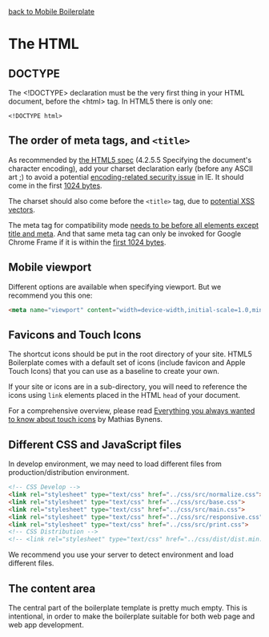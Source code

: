 [back to Mobile Boilerplate](https://github.com/inkless/mobile-boilerplate#documentation) 

# The HTML

## DOCTYPE
The &lt;!DOCTYPE> declaration must be the very first thing in your HTML document, before the &lt;html> tag.
In HTML5 there is only one:

    <!DOCTYPE html>

## The order of meta tags, and `<title>`

As recommended by [the HTML5
spec](http://www.whatwg.org/specs/web-apps/current-work/complete/semantics.html#charset)
(4.2.5.5 Specifying the document's character encoding), add your charset
declaration early (before any ASCII art ;) to avoid a potential
[encoding-related security
issue](http://code.google.com/p/doctype/wiki/ArticleUtf7) in IE. It should come
in the first [1024
bytes](http://www.whatwg.org/specs/web-apps/current-work/multipage/semantics.html#charset).

The charset should also come before the `<title>` tag, due to [potential XSS
vectors](http://code.google.com/p/doctype-mirror/wiki/ArticleUtf7).

The meta tag for compatibility mode [needs to be before all elements except
title and meta](http://h5bp.com/f "Defining Document Compatibility - MSDN").
And that same meta tag can only be invoked for Google Chrome Frame if it is
within the [first 1024
bytes](http://code.google.com/p/chromium/issues/detail?id=23003).

## Mobile viewport

Different options are available when specifying viewport. But we recommend you this one:

```html
<meta name="viewport" content="width=device-width,initial-scale=1.0,minimum-scale=1.0,user-scalable=no">
```

## Favicons and Touch Icons

The shortcut icons should be put in the root directory of your site. HTML5
Boilerplate comes with a default set of icons (include favicon and Apple Touch
Icons) that you can use as a baseline to create your own.

If your site or icons are in a sub-directory, you will need to reference the
icons using `link` elements placed in the HTML `head` of your document.

For a comprehensive overview, please read [Everything you always wanted to know
about touch icons](http://mathiasbynens.be/notes/touch-icons) by Mathias
Bynens.

## Different CSS and JavaScript files

In develop environment, we may need to load different files from production/distribution environment.

```html
<!-- CSS Develop -->
<link rel="stylesheet" type="text/css" href="../css/src/normalize.css">
<link rel="stylesheet" type="text/css" href="../css/src/base.css">
<link rel="stylesheet" type="text/css" href="../css/src/main.css">
<link rel="stylesheet" type="text/css" href="../css/src/responsive.css">
<link rel="stylesheet" type="text/css" href="../css/src/print.css">
<!-- CSS Distribution -->
<!-- <link rel="stylesheet" type="text/css" href="../css/dist/dist.min.css"> -->
```

We recommend you use your server to detect environment and load different files.

## The content area

The central part of the boilerplate template is pretty much empty. This is
intentional, in order to make the boilerplate suitable for both web page and
web app development.

